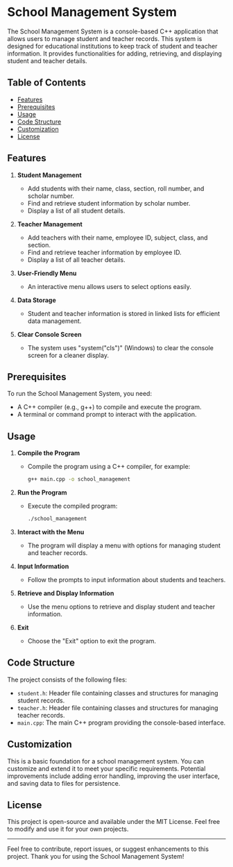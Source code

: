 # School Management System

The School Management System is a console-based C++ application that allows users to manage student and teacher records. This system is designed for educational institutions to keep track of student and teacher information. It provides functionalities for adding, retrieving, and displaying student and teacher details.

## Table of Contents

- [Features](#features)
- [Prerequisites](#prerequisites)
- [Usage](#usage)
- [Code Structure](#code-structure)
- [Customization](#customization)
- [License](#license)

## Features

1. **Student Management**
   - Add students with their name, class, section, roll number, and scholar number.
   - Find and retrieve student information by scholar number.
   - Display a list of all student details.

2. **Teacher Management**
   - Add teachers with their name, employee ID, subject, class, and section.
   - Find and retrieve teacher information by employee ID.
   - Display a list of all teacher details.

3. **User-Friendly Menu**
   - An interactive menu allows users to select options easily.

4. **Data Storage**
   - Student and teacher information is stored in linked lists for efficient data management.

5. **Clear Console Screen**
   - The system uses "system("cls")" (Windows) to clear the console screen for a cleaner display.

## Prerequisites

To run the School Management System, you need:

- A C++ compiler (e.g., g++) to compile and execute the program.
- A terminal or command prompt to interact with the application.

## Usage

1. **Compile the Program**
   - Compile the program using a C++ compiler, for example:
     ```bash
     g++ main.cpp -o school_management
     ```

2. **Run the Program**
   - Execute the compiled program:
     ```bash
     ./school_management
     ```

3. **Interact with the Menu**
   - The program will display a menu with options for managing student and teacher records.

4. **Input Information**
   - Follow the prompts to input information about students and teachers.

5. **Retrieve and Display Information**
   - Use the menu options to retrieve and display student and teacher information.

6. **Exit**
   - Choose the "Exit" option to exit the program.

## Code Structure

The project consists of the following files:

- `student.h`: Header file containing classes and structures for managing student records.
- `teacher.h`: Header file containing classes and structures for managing teacher records.
- `main.cpp`: The main C++ program providing the console-based interface.

## Customization

This is a basic foundation for a school management system. You can customize and extend it to meet your specific requirements. Potential improvements include adding error handling, improving the user interface, and saving data to files for persistence.

## License

This project is open-source and available under the MIT License. Feel free to modify and use it for your own projects.

---

Feel free to contribute, report issues, or suggest enhancements to this project. Thank you for using the School Management System!

